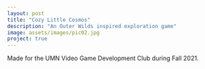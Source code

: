 ```yaml
---
layout: post
title: "Cozy Little Cosmos"
description: "An Outer Wilds inspired exploration game"
image: assets/images/pic02.jpg
project: true
---
```


Made for the  UMN Video Game Development Club during Fall 2021.